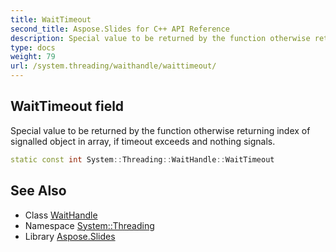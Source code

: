 ```yaml
---
title: WaitTimeout
second_title: Aspose.Slides for C++ API Reference
description: Special value to be returned by the function otherwise returning index of signalled object in array, if timeout exceeds and nothing signals.
type: docs
weight: 79
url: /system.threading/waithandle/waittimeout/
---
```

## WaitTimeout field


Special value to be returned by the function otherwise returning index of signalled object in array, if timeout exceeds and nothing signals.

```cpp
static const int System::Threading::WaitHandle::WaitTimeout
```

## See Also

* Class [WaitHandle](../)
* Namespace [System::Threading](../../)
* Library [Aspose.Slides](../../../)